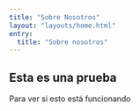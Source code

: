 ```yaml
---
title: "Sobre Nosotros"
layout: "layouts/home.html"
entry:
  title: "Sobre nosotros"
---
```


## Esta es una prueba

Para ver si esto está funcionando
